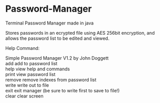 # Password-Manager
Terminal Password Manager made in java

Stores passwords in an ecrypted file using AES 256bit encryption, and allows the password list to be edited and viewed.

Help Command:

Simple Password Manager V1.2 by John Doggett  
add add to password list  
help view help and commands  
print view password list  
remove remove indexes from password list  
write write out to file  
exit exit manager (be sure to write first to save to file!)  
clear clear screen  
